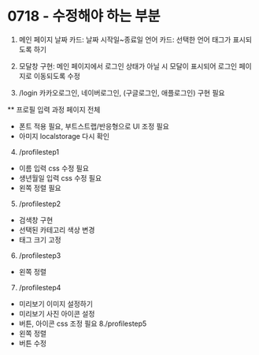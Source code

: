 # 0718 - 수정해야 하는 부분

1. 메인 페이지 
날짜 카드: 날짜 시작일~종료일
언어 카드: 선택한 언어 태그가 표시되도록 하기

2. 모달창 구현: 메인 페이지에서 로그인 상태가 아닐 시 모달이 표시되어 로그인 페이지로 이동되도록 수정

3. /login
카카오로그인, 네이버로그인, (구글로그인, 애플로그인) 구현 필요 

** 프로필 입력 과정 페이지 전체
- 폰트 적용 필요, 부트스트랩/반응형으로 UI 조정 필요
- 아미지 localstorage 다시 확인

4. /profilestep1
- 이름 입력 css 수정 필요
- 생년월일 입력 css 수정 필요
- 왼쪽 정렬 필요
5. /profilestep2 
- 검색창 구현 
- 선택된 카테고리 색상 변경
- 태그 크기 고정
6. /profilestep3 
- 왼쪽 정렬
7. /profilestep4
- 미리보기 이미지 설정하기
- 미리보기 사진 아이콘 설정
- 버튼, 아이콘 css 조정 필요
8./profilestep5
- 왼쪽 정렬
- 버튼 수정
